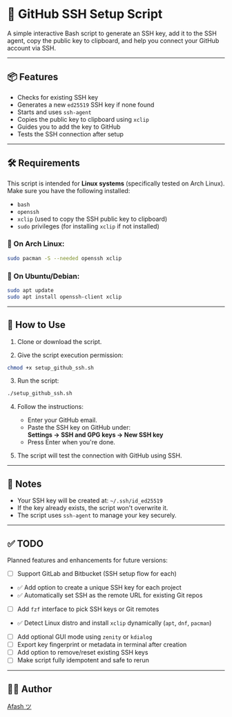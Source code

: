# 🔐 GitHub SSH Setup Script

A simple interactive Bash script to generate an SSH key, add it to the SSH agent, copy the public key to clipboard, and help you connect your GitHub account via SSH.

---

## 📦 Features

- Checks for existing SSH key
- Generates a new `ed25519` SSH key if none found
- Starts and uses `ssh-agent`
- Copies the public key to clipboard using `xclip`
- Guides you to add the key to GitHub
- Tests the SSH connection after setup

---

## 🛠️ Requirements

This script is intended for **Linux systems** (specifically tested on Arch Linux).  
Make sure you have the following installed:

- `bash`
- `openssh`
- `xclip` (used to copy the SSH public key to clipboard)
- `sudo` privileges (for installing `xclip` if not installed)

### 🐧 On Arch Linux:

```bash
sudo pacman -S --needed openssh xclip
```

### 🐧 On Ubuntu/Debian:

```bash
sudo apt update
sudo apt install openssh-client xclip
```

---

## 🚀 How to Use

1. Clone or download the script.

2. Give the script execution permission:

```bash
chmod +x setup_github_ssh.sh
```

3. Run the script:

```bash
./setup_github_ssh.sh
```

4. Follow the instructions:
   - Enter your GitHub email.
   - Paste the SSH key on GitHub under:  
     **Settings → SSH and GPG keys → New SSH key**
   - Press Enter when you're done.

5. The script will test the connection with GitHub using SSH.

---

## 📎 Notes

- Your SSH key will be created at: `~/.ssh/id_ed25519`
- If the key already exists, the script won't overwrite it.
- The script uses `ssh-agent` to manage your key securely.

---

## ✅ TODO

Planned features and enhancements for future versions:

- [ ] Support GitLab and Bitbucket (SSH setup flow for each)
- ✅ Add option to create a unique SSH key for each project
- ✅ Automatically set SSH as the remote URL for existing Git repos
- [ ] Add `fzf` interface to pick SSH keys or Git remotes
- ✅ Detect Linux distro and install `xclip` dynamically (`apt`, `dnf`, `pacman`)
- [ ] Add optional GUI mode using `zenity` or `kdialog`
- [ ] Export key fingerprint or metadata in terminal after creation
- [ ] Add option to remove/reset existing SSH keys
- [ ] Make script fully idempotent and safe to rerun

---

## 👨‍💻 Author

[Afash ツ](https://afash.ir)
